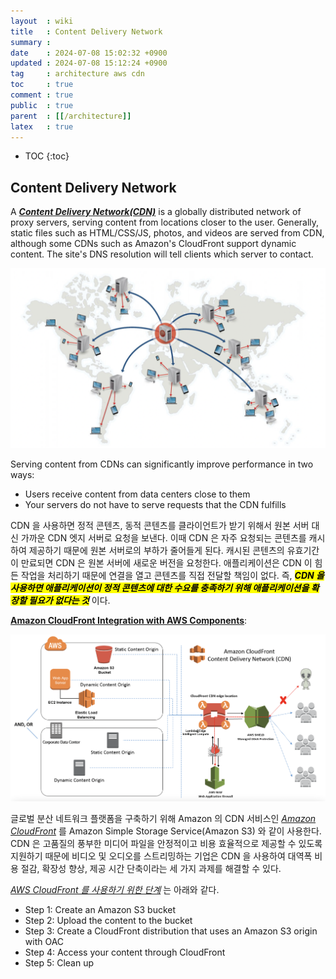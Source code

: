 ```yaml
---
layout  : wiki
title   : Content Delivery Network
summary : 
date    : 2024-07-08 15:02:32 +0900
updated : 2024-07-08 15:12:24 +0900
tag     : architecture aws cdn
toc     : true
comment : true
public  : true
parent  : [[/architecture]]
latex   : true
---
```

* TOC
{:toc}

## Content Delivery Network

A ___[Content Delivery Network(CDN)](https://github.com/donnemartin/system-design-primer?tab=readme-ov-file#content-delivery-network)___ is a globally distributed network of proxy servers, serving content from locations closer to the user. Generally, static files such as HTML/CSS/JS, photos, and videos are served from CDN, although some CDNs such as Amazon's CloudFront support dynamic content. The site's DNS resolution will tell clients which server to contact.

![](/resource/wiki/architecture-cdn/cdn.png)

Serving content from CDNs can significantly improve performance in two ways:
- Users receive content from data centers close to them
- Your servers do not have to serve requests that the CDN fulfills

CDN 을 사용하면 정적 콘텐츠, 동적 콘텐츠를 클라이언트가 받기 위해서 원본 서버 대신 가까운 CDN 엣지 서버로 요청을 보낸다.
이때 CDN 은 자주 요청되는 콘텐츠를 캐시하여 제공하기 때문에 원본 서버로의 부하가 줄어들게 된다. 캐시된 콘텐츠의 유효기간이 만료되면 CDN 은 원본 서버에 새로운 버전을 요청한다.
애플리케이션은 CDN 이 힘든 작업을 처리하기 때문에 연결을 열고 콘텐츠를 직접 전달할 책임이 없다. 즉, <mark><em><strong>CDN 을 사용하면 애플리케이션이 정적 콘텐츠에 대한 수요를 충족하기 위해 애플리케이션을 확장할 필요가 없다는 것</strong></em></mark> 이다.

__[Amazon CloudFront Integration with AWS Components](https://aws.amazon.com/ko/caching/cdn/)__:

![](/resource/wiki/architecture-cdn/cloudfront-architecture.png)

글로벌 분산 네트워크 플랫폼을 구축하기 위해 Amazon 의 CDN 서비스인 _[Amazon CloudFront](https://aws.amazon.com/ko/what-is/cdn/)_ 를 Amazon Simple Storage Service(Amazon S3) 와 같이 사용한다.
CDN 은 고품질의 풍부한 미디어 파일을 안정적이고 비용 효율적으로 제공할 수 있도록 지원하기 때문에 비디오 및 오디오를 스트리밍하는 기업은 CDN 을 사용하여 대역폭 비용 절감, 확장성 향상, 제공 시간 단축이라는 세 가지 과제를 해결할 수 있다.

_[AWS CloudFront 를 사용하기 위한 단계](https://docs.aws.amazon.com/AmazonCloudFront/latest/DeveloperGuide/GettingStarted.SimpleDistribution.html)_ 는 아래와 같다.

- Step 1: Create an Amazon S3 bucket
- Step 2: Upload the content to the bucket
- Step 3: Create a CloudFront distribution that uses an Amazon S3 origin with OAC
- Step 4: Access your content through CloudFront
- Step 5: Clean up
